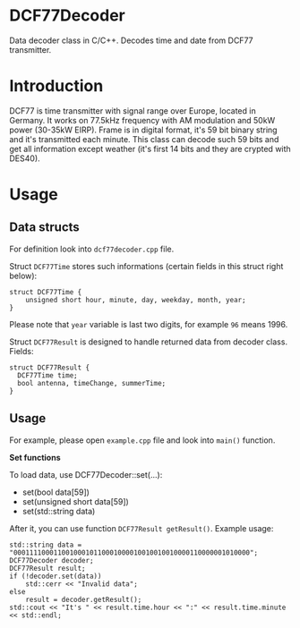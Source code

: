DCF77Decoder
============

Data decoder class in C/C++. Decodes time and date from DCF77 transmitter.

Introduction
============

DCF77 is time transmitter with signal range over Europe, located in Germany. It works on 77.5kHz frequency with AM modulation and 50kW power (30-35kW EIRP). Frame is in digital format, it's 59 bit binary string and it's transmitted each minute. This class can decode such 59 bits and get all information except weather (it's first 14 bits and they are crypted with DES40).


Usage
=====

Data structs
------------

For definition look into `dcf77decoder.cpp` file.

Struct `DCF77Time` stores such informations (certain fields in this struct right below):

    struct DCF77Time {
	    unsigned short hour, minute, day, weekday, month, year;
    }
    
Please note that `year` variable is last two digits, for example `96` means 1996. 

Struct `DCF77Result` is designed to handle returned data from decoder class. Fields:

    struct DCF77Result {
      DCF77Time time;
      bool antenna, timeChange, summerTime;
    }
    
Usage
-----

For example, please open `example.cpp` file and look into `main()` function.


**Set functions**

To load data, use DCF77Decoder::set(...):

  - set(bool data[59])
  - set(unsigned short data[59])
  - set(std::string data)

After it, you can use function `DCF77Result getResult()`.
Example usage:

    std::string data = "00011110001100100010110001000010010010010000110000001010000";
    DCF77Decoder decoder;
    DCF77Result result;
    if (!decoder.set(data))
    	std::cerr << "Invalid data";
    else
    	result = decoder.getResult();
    std::cout << "It's " << result.time.hour << ":" << result.time.minute << std::endl;
